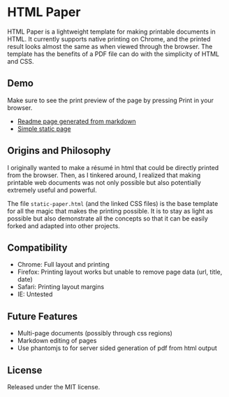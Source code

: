 HTML Paper
=========

HTML Paper is a lightweight template for making printable documents in HTML. It currently supports native printing on Chrome, and the printed result looks almost the same as when viewed through the browser. The template has the benefits of a PDF file can do with the simplicity of HTML and CSS.

## Demo
Make sure to see the print preview of the page by pressing Print in your browser.
- [Readme page generated from markdown](http://irisli.github.io/html-paper/markdown-paper.html)
- [Simple static page](http://irisli.github.io/html-paper/static-paper.html)

## Origins and Philosophy
I originally wanted to make a résumé in html that could be directly printed from the browser. Then, as I tinkered around, I realized that making printable web documents was not only possible but also potentially extremely useful and powerful.

The file `static-paper.html` (and the linked CSS files) is the base template for all the magic that makes the printing possible. It is to stay as light as possible but also demonstrate all the concepts so that it can be easily forked and adapted into other projects.

## Compatibility
- Chrome: Full layout and printing
- Firefox: Printing layout works but unable to remove page data (url, title, date)
- Safari: Printing layout margins
- IE: Untested


## Future Features
- Multi-page documents (possibly through css regions)
- Markdown editing of pages
- Use phantomjs to for server sided generation of pdf from html output

## License
Released under the MIT license.
